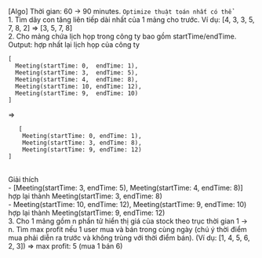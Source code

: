 [Algo]
Thời gian: 60 -> 90 minutes.
`Optimize thuật toán nhất có thể`
<br/>1. Tìm dãy con tăng liên tiếp dài nhất của 1 mảng cho trước. Ví dụ: [4, 3, 3, 5, 7, 8, 2] => [3, 5, 7, 8]
<br/>2. Cho mảng chứa lịch họp trong công ty bao gồm startTime/endTime.<br/> Output: hợp nhất lại lịch họp của công ty
  ```
  [
    Meeting(startTime: 0,  endTime: 1),
    Meeting(startTime: 3,  endTime: 5),
    Meeting(startTime: 4,  endTime: 8),
    Meeting(startTime: 10, endTime: 12),
    Meeting(startTime: 9,  endTime: 10)
]
```
=>
```
   [
    Meeting(startTime: 0, endTime: 1),
    Meeting(startTime: 3, endTime: 8),
    Meeting(startTime: 9, endTime: 12)
]
```
<br/>
Giải thích<br/>
- [Meeting(startTime: 3,  endTime: 5), Meeting(startTime: 4,  endTime: 8)]
hợp lại thành Meeting(startTime: 3, endTime: 8)
<br/>
- Meeting(startTime: 10, endTime: 12), Meeting(startTime: 9,  endTime: 10) hợp lại thành Meeting(startTime: 9, endTime: 12)
<br/>3. Cho 1 mảng gồm n phần tử hiển thị giá của stock theo trục thời gian 1 -> n. Tìm max profit nếu 1 user mua và bán trong cùng ngày (chú ý thời điểm mua phải diễn ra trước và không trùng với thời điểm bán). (Ví dụ: [1, 4, 5, 6, 2, 3]) => max profit: 5 (mua 1 bán 6)
 